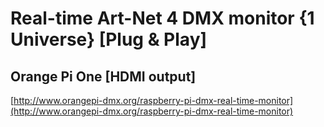 # Real-time Art-Net 4 DMX monitor {1 Universe} [Plug & Play]
## Orange Pi One [HDMI output]
[http://www.orangepi-dmx.org/raspberry-pi-dmx-real-time-monitor](http://www.orangepi-dmx.org/raspberry-pi-dmx-real-time-monitor)